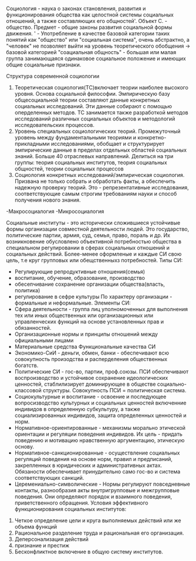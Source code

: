 Социология - наука о законах становления, развития и функционирования общества как целостной системы социальных отношений, а также составляющих его общностей'.
Объект С. - общество.
Предмет - общие законы развития социальной формы движения. 
' - Употребление в качестве базовой категории таких понятий как "общество" или "социальная система", очень абстрактно, а "человек" не позволяет
выйти на уровень теоретического обобщения -> базовой категорией "соациальная общность" - большая или малая группа занимающаяся одинаковое социальное положение и имеющих общие социальные признаки.

Структура современной социологии
1) Теоретическая социология(ТС)включает теории наиболее высокого уровня. Основа социальной философии. Эмпирическую базу общесоциальной теории составляют данные конкретных социальных исследований. Эти данные собирают с помощью оперделенных методов. ТС занимается также разработкой методов исследований различных социальных объектов и методологий исследовательских процессов. 
2) Уровень специальных социологических теорий. Промежуточный уровень между фундаментальными теориями и конкретно-прикладными исследованиями, обобщает и структурирует эмпирические данные в пределах отдельных областей социальных знаний. Больше 40 отраслевых направлений. Делиться на три группы: теория социальных институтов, теория социальных общностей, теории социальных процессов
3) Социология конкретных исследований/эмпирическая социология. Призвана не только собрать и обработать факты, а обеспечить надежную проверку теорий. Это - репрезентативные исследования, соответствующие самым строгим требованиям науки и способ получения нового знания. 

-Макросоциалогия 
-Микросоциалогия

  Социальные институты - это исторически сложившиеся устойчивые формы организации совместной деятельности людей. Это государство, политические партии, армия, суд, семья, право, пораль и др. Их возникновение обусловлено объективной потребностью общества в специальном регулировании в сферах социальных отношений и социальных действий.
  Более-менее оформленые и каждые СИ свою цель, т.е круг групповых или обещственныхз потребностей.
  Типы СИ:
  - Регулирующие репродуктивные отношения(семья)
  - воспитание, обучение, образование, производство
  - обесепчивание сохранение организации общества(власть, политика)
  - регулирование в сефре культуры
  По характеру организации - формальные и неформальные.
  Элементы СИ:
  - Сфера деятельности - группа лиц уполномоченных для выполнения тех или иных общественных или организационных или управленческих функций на основе установленных прав и обязанностей.
  - Организационные нормы и принципы отношений между официальными лицами
  - Материальные средства 
 Функциональные качества СИ
  - Экономико-СиИ - деньги, обмен, банки - обеспечивают всю совокупность произодства и расперделения общественных богатств.
  - Политические СИ - гос-во, партии, проф.союзы. ПСИ обеспечивают воспроизводство и устойчивое сохранение идеологических ценностей, стаблилизирует доминирующее в обществе социально-классовой структуры. Совокупность ПСИ = политическая система.
  - Социокультурные и воспитание - освоение и последующее вопросизводство культурных и социальных ценностей включенние индивидов в определенную субкультуру, а также социализированных индивидов, защита определенных ценностей и норм. 
  - Нормативное-ориентированные - механизмы морально этической ориентации и регуляции поведения индивидов. Их цель - придать поведению и мотивацию нравственную аргументацию, этическую основу.
  - Нормативное-санкционированные - осуществление социальных регуляций поведения на основе норм, правил и предписаний, закрепленных в юридических и административных актах. Обязаности обеспечивает принудительно само гос-во и система соответствующих санкций.
  - Церемениально-символические - Нормы регулируют повседневные контакты, разнообразия акты внутригрупповые и межгрупповые поведения. Они определяют порядок и взаимного поведения, приветственного обращения.
 Условия эффективного функционирования социальных институтов:
 1) Четкое определение цели и круга выполняемых действий или же объема функций
 2) Рациональное разделение труда и рациональная его организация. 
 3) Деперсонализация действий 
 4) признание и престиж
 5) Бесконфликтное включение в общую систему институтов.

